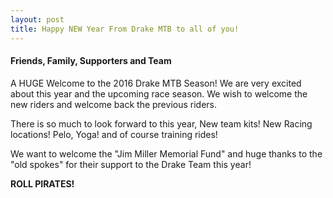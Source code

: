 ```yaml
---
layout: post
title: Happy NEW Year From Drake MTB to all of you!
---
```


#### Friends, Family, Supporters and Team

A HUGE Welcome to the 2016 Drake MTB Season! We are very excited about this year and the upcoming race season. We wish to welcome the new riders and welcome back the previous riders.

There is so much to look forward to this year, New team kits! New Racing locations! Pelo, Yoga! and of course training rides!

We want to welcome the "Jim Miller Memorial Fund" and huge thanks to the "old spokes" for their support to the Drake Team this year!

**ROLL PIRATES!**
